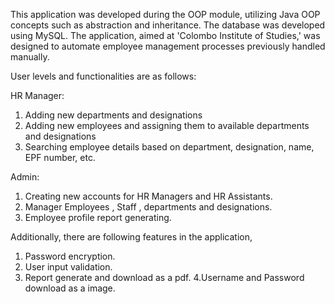 This application was developed during the OOP module, utilizing Java OOP concepts such as abstraction and inheritance. The database was developed using MySQL. The application, aimed at 'Colombo Institute of Studies,' was designed to automate employee management processes previously handled manually.

User levels and functionalities are as follows:

HR Manager:

   1. Adding new departments and designations
   2. Adding new employees and assigning them to available departments and designations
   3. Searching employee details based on department, designation, name, EPF number, etc.

Admin:

   1. Creating new accounts for HR Managers and HR Assistants.
   2. Manager Employees , Staff , departments and designations.
   3. Employee profile report generating. 

Additionally, there are following features in the application,
1. Password encryption.
2. User input validation.
3. Report generate and download as a pdf.
4.Username and Password download as a image.
